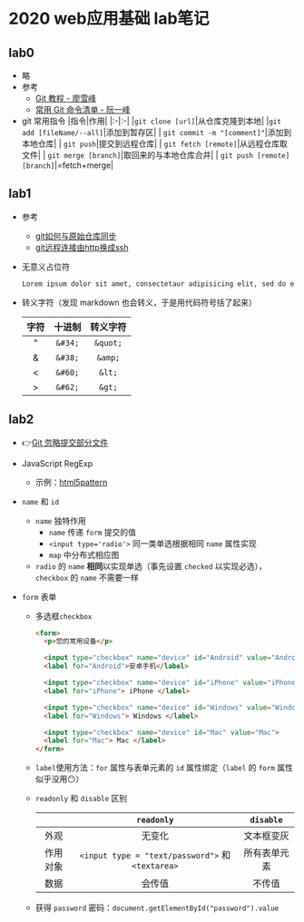 # 2020 web应用基础 lab笔记

## lab0

* 略
* 参考
  * [Git 教程 - 廖雪峰](https://www.liaoxuefeng.com/wiki/896043488029600)
  * [常用 Git 命令清单 - 阮一峰](http://www.ruanyifeng.com/blog/2015/12/git-cheat-sheet.html)
* git 常用指令
  |指令|作用|
  |:-|:-|
  |`git clone [url]`|从仓库克隆到本地|
  |`git add [fileName/--all]`|添加到暂存区|
  | `git commit -m "[comment]"`|添加到本地仓库|
  | `git push`|提交到远程仓库|
  | `git fetch [remote]`|从远程仓库取文件|
  | `git merge [branch]`|取回来的与本地仓库合并|
  | `git push [remote] [branch]`|=fetch+merge|

## lab1

* 参考
  * [git如何与原始仓库同步](https://blog.csdn.net/libing403/article/details/51729744)
  * [git远程连接由http换成ssh](https://blog.csdn.net/u013983033/article/details/89393567)

* 无意义占位符

  ```markdown
  Lorem ipsum dolor sit amet, consectetaur adipisicing elit, sed do eiusmod tempor incididunt ut labore et dolore magna aliqua. Ut enim ad minim veniam, quis nostrud exercitation ullamco laboris nisi ut aliquip ex ea commodo consequat. Duis aute irure dolor in reprehenderit in voluptate velit esse cillum dolore eu fugiat nulla pariatur. Excepteur sint occaecat cupidatat non proident, sunt in culpa qui officia deserunt mollit anim id est laborum Et harumd und lookum like Greek to me, dereud facilis est er expedit distinct. Nam liber te conscient to factor tum poen legum odioque civiuda. Et tam neque pecun modut est neque nonor et imper ned libidig met, consectetur adipiscing elit, sed ut labore et dolore magna aliquam.
  ```

* 转义字符（发现 markdown 也会转义，于是用代码符号括了起来）

  |字符|十进制|转义字符|
  |:-:|:-:|:-:|
  |"|`&#34;`|`&quot;`|
  |&|`&#38;`|`&amp;`|
  |<|`&#60;`|`&lt;`|
  |>|`&#62;`|`&gt;`|

## lab2

* 👉[Git 忽略提交部分文件](https://www.jianshu.com/p/74bd0ceb6182)

* JavaScript RegExp
  * 示例：[html5pattern](http://html5pattern.com/)

* `name` 和 `id`
  * `name` 独特作用
    * `name` 传递 `form` 提交的值
    * `<input type='radio'>` 同一类单选根据相同 `name` 属性实现
    * `map` 中分布式相应图
  * `radio` 的 `name` **相同**以实现单选（事先设置 `checked` 以实现必选），`checkbox` 的 `name` 不需要一样

* `form` 表单

  * 多选框`checkbox`

    ```html
    <form>
      <p>您的常用设备</p>

      <input type="checkbox" name="device" id="Android" value="Android">
      <label for="Android">安卓手机</label>

      <input type="checkbox" name="device" id="iPhone" value="iPhone">
      <label for="iPhone"> iPhone </label>

      <input type="checkbox" name="device" id="Windows" value="Windows">
      <label for="Windows"> Windows </label>

      <input type="checkbox" name="device" id="Mac" value="Mac">
      <label for="Mac"> Mac </label>
    </form>
    ```

  * `label`使用方法：`for` 属性与表单元素的 `id` 属性绑定（`label` 的 `form` 属性似乎没用😶）

  * `readonly` 和 `disable` 区别

    | | `readonly` | `disable` |
    |:-:|:-:|:-:|
    |外观|无变化| 文本框变灰|
    |作用对象|`<input type = "text/password">` 和 `<textarea>` | 所有表单元素|
    |数据|会传值|不传值|

  * 获得 `password` 密码：`document.getElementById("password").value`
